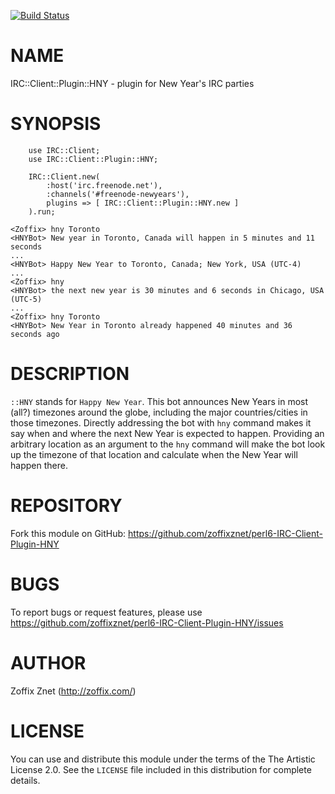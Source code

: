 [![Build Status](https://travis-ci.org/zoffixznet/perl6-IRC-Client-Plugin-HNY.svg)](https://travis-ci.org/zoffixznet/perl6-IRC-Client-Plugin-HNY)

# NAME

IRC::Client::Plugin::HNY - plugin for New Year's IRC parties

# SYNOPSIS

```perl6
    use IRC::Client;
    use IRC::Client::Plugin::HNY;

    IRC::Client.new(
        :host('irc.freenode.net'),
        :channels('#freenode-newyears'),
        plugins => [ IRC::Client::Plugin::HNY.new ]
    ).run;
```

```irc
<Zoffix> hny Toronto
<HNYBot> New year in Toronto, Canada will happen in 5 minutes and 11 seconds
...
<HNYBot> Happy New Year to Toronto, Canada; New York, USA (UTC-4)
...
<Zoffix> hny
<HNYBot> the next new year is 30 minutes and 6 seconds in Chicago, USA (UTC-5)
...
<Zoffix> hny Toronto
<HNYBot> New Year in Toronto already happened 40 minutes and 36 seconds ago
```

# DESCRIPTION

`::HNY` stands for `Happy New Year`. This bot announces New Years in most (all?)
timezones around the globe, including the major countries/cities in those
timezones. Directly addressing the bot with `hny` command makes it say when
and where the next New Year is expected to happen. Providing an arbitrary
location as an argument to the `hny` command will make the bot look up the
timezone of that location and calculate when the New Year will happen there.

# REPOSITORY

Fork this module on GitHub:
https://github.com/zoffixznet/perl6-IRC-Client-Plugin-HNY

# BUGS

To report bugs or request features, please use
https://github.com/zoffixznet/perl6-IRC-Client-Plugin-HNY/issues

# AUTHOR

Zoffix Znet (http://zoffix.com/)

# LICENSE

You can use and distribute this module under the terms of the
The Artistic License 2.0. See the `LICENSE` file included in this
distribution for complete details.
